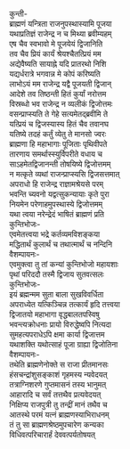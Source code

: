 कुन्ती-  
ब्राह्मणं यन्त्रिता राजनुपस्थास्यामि पूजया  
यथाप्रतिज्ञं राजेन्द्र न च मिथ्या ब्रवीम्यहम्  
एष चैव स्वभावो मे पूजयेयं द्विजानिति  
तव चैव प्रियं कार्यं श्रेयश्चैतत्प्रियं मम  
अद्येवैष्यति सायाह्ने यदि प्रातरथो निशि  
यद्यर्धरात्रे भगवान्न मे कोपं करिष्यति  
लाभोऽयं मम राजेन्द्र यद्वै पूजयती द्विजान्  
आदेशे तव तिष्ठन्ती हितं कुर्यां नरोत्तम  
विस्रब्धो भव राजेन्द्र न व्यलीकं द्विजोत्तमः  
वसन्प्राप्स्यति ते गेहे सत्यमेतद्ब्रवीमि ते  
यत्प्रियं च द्विजस्यास्य हितं चैव तवानघ  
यतिष्ये तदहं कर्तुं व्येतु ते मानसो ज्वरः  
ब्राह्मणा हि महाभागाः पूजिताः पृथिवीपते  
तारणाय समर्थास्स्युर्विपरीते वधाय च  
साऽहमेतद्विजानन्ती तोषयिष्ये द्विजोत्तमम्  
न मत्कृते व्यथां राजन्प्राप्स्यसि द्विजसत्तमात्  
अपराधो हि राजेन्द्र राज्ञामश्रेयसे परम्  
भवन्ति च्यवनो यद्वत्सुकन्यायाः कृते पुरा  
नियमेन परेणाहमुपस्थास्ये द्विजोत्तमम्  
यथा त्वया नरेन्द्रेदं भाषितं ब्राह्मणं प्रति  
कुन्तिभोजः-  
एवमेतत्त्वया भद्रे कर्तव्यमविशङ्कया  
मद्धितार्थं कुलार्थं च तथात्मार्थं च नन्दिनि  
वैशम्पायनः-  
एवमुक्त्वा तु तां कन्यां कुन्तिभोजो महायशाः  
पृथां परिददौ तस्मै द्विजाय सुतवत्सलः  
कुन्तिभोजः-  
इयं ब्रह्मन्मम सुता बाला सुखविवर्धिता  
अपराध्येत यत्किञ्चिन्न तत्कार्यं हृदि तत्त्वया  
द्विजातयो महाभागा वृद्धबालतपस्विषु  
भवन्त्यक्रोधनाः प्रायो विरुद्धेष्वपि नित्यदा  
सुमहत्यपराधेऽपि क्षमा कार्या द्विजात्तम  
यथाशक्ति यथोत्साहं पूजा ग्राह्या द्विजोतिना  
वैशम्पायनः-  
तथेति ब्राह्मणेनोक्ते स राजा प्रीतमानसः  
हंसचन्द्रांशुसङ्काशं गृहमस्य न्यवेदयत्  
तत्राग्निशरणे गुप्तमासनं तस्य भानुमत्  
आहारादि च सर्वं तत्तथैव प्रत्यवेदयत्  
निक्षिप्य राजपुत्री तु तन्द्रीं मानं तथैव च  
आतस्थे परमं यत्नं ब्राह्मणस्याभिराधनम्  
तं तु सा ब्राह्मणश्रेष्ठमुपचारेण कन्यका  
विधिवत्परिचारार्हं देववत्पर्यतोषयत्  
